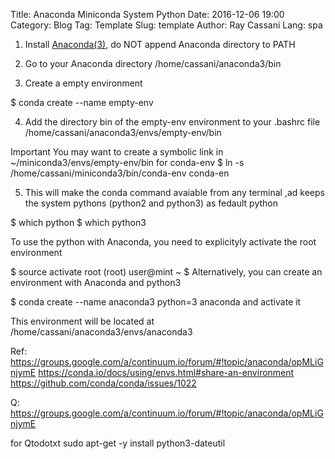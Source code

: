 Title: Anaconda Miniconda System Python
Date: 2016-12-06 19:00
Category: Blog
Tag: Template
Slug: template
Author: Ray Cassani
Lang: spa

1. Install [Anaconda(3)](link), do NOT append Anaconda directory to PATH

2. Go to your Anaconda directory
/home/cassani/anaconda3/bin

3. Create a empty environment

$ conda create --name empty-env

4. Add the directory bin of the empty-env environment to your .bashrc file
/home/cassani/anaconda3/envs/empty-env/bin

Important
You may want to create a symbolic link in ~/miniconda3/envs/empty-env/bin for conda-env
	$ ln -s /home/cassani/miniconda3/bin/conda-env conda-en

5. This will make the conda command avaiable from any terminal ,ad keeps the system pythons (python2 and python3) as fedault python

$ which python
$ which python3

To use the python with Anaconda, you need to explicityly activate the root environment

$ source activate root
(root) user@mint ~ $
Alternatively, you can create an environment with Anaconda and python3

$ conda create --name anaconda3 python=3 anaconda
and activate it

This environment will be located at
/home/cassani/anaconda3/envs/anaconda3

Ref:
https://groups.google.com/a/continuum.io/forum/#!topic/anaconda/opMLiGnjymE
https://conda.io/docs/using/envs.html#share-an-environment
https://github.com/conda/conda/issues/1022


Q:
https://groups.google.com/a/continuum.io/forum/#!topic/anaconda/opMLiGnjymE




for Qtodotxt
sudo apt-get -y install python3-dateutil
